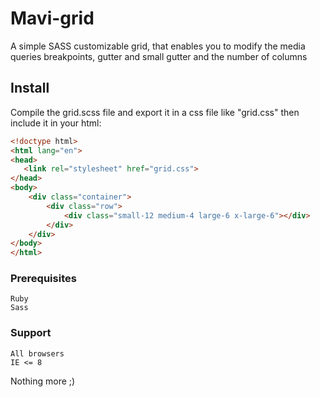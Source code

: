 # Mavi-grid

A simple SASS customizable grid, that enables you to modify the media queries breakpoints, gutter and small gutter and the number of columns

## Install

Compile the grid.scss file and export it in a css file like "grid.css" then include it in your html:

```html
<!doctype html>
<html lang="en">
<head>
   <link rel="stylesheet" href="grid.css">
</head>
<body>
    <div class="container">
        <div class="row">
            <div class="small-12 medium-4 large-6 x-large-6"></div>
        </div>
    </div>
</body>
</html>
```

### Prerequisites

```
Ruby
Sass
```


### Support

```
All browsers
IE <= 8
```

Nothing more ;)

